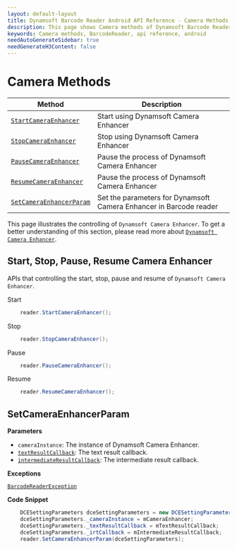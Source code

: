 ```yaml
---
layout: default-layout
title: Dynamsoft Barcode Reader Android API Reference - Camera Methods
description: This page shows Camera methods of Dynamsoft Barcode Reader for Android SDK.
keywords: Camera methods, BarcodeReader, api reference, android
needAutoGenerateSidebar: true
needGenerateH3Content: false
---
```



# Camera Methods

| Method | Description |
|--------|-------------|
| [`StartCameraEnhancer`](#start-stop-pause-resume-camera-enhancer) | Start using Dynamsoft Camera Enhancer |
| [`StopCameraEnhancer`](#start-stop-pause-resume-camera-enhancer) | Stop using Dynamsoft Camera Enhancer |
| [`PauseCameraEnhancer`](#start-stop-pause-resume-camera-enhancer) | Pause the process of Dynamsoft Camera Enhancer |
| [`ResumeCameraEnhancer`](#start-stop-pause-resume-camera-enhancer) | Pause the process of Dynamsoft Camera Enhancer |
| [`SetCameraEnhancerParam`](#setcameraenhancerparam) | Set the parameters for Dynamsoft Camera Enhancer in Barcode reader |

This page illustrates the controlling of `Dynamsoft Camera Enhancer`. To get a better understanding of this section, please read more about [`Dynamsoft Camera Enhancer`](https://www.dynamsoft.com/camera-enhancer/docs/introduction/?ver=latest).

## Start, Stop, Pause, Resume Camera Enhancer

APIs that controlling the start, stop, pause and resume of  `Dynamsoft Camera Enhancer`.

Start

```java
    reader.StartCameraEnhancer();
```

Stop

```java
    reader.StopCameraEnhancer();
```

Pause

```java
    reader.PauseCameraEnhancer();
```

Resume

```java
    reader.ResumeCameraEnhancer();
```

## SetCameraEnhancerParam

**Parameters**

- `cameraInstance`: The instance of Dynamsoft Camera Enhancer.
- [`textResultCallback`](interface.md#textresultcallback): The text result callback.
- [`intermediateResultCallback`](interface.md#intermediateresultcallback): The intermediate result callback.

**Exceptions**

[`BarcodeReaderException`](auxiliary-BarcodeReaderException.md)

**Code Snippet**

```java
    DCESettingParameters dceSettingParameters = new DCESettingParameters();
    dceSettingParameters._cameraInstance = mCameraEnhancer;
    dceSettingParameters._textResultCallback = mTextResultCallback;
    dceSettingParameters._irtCallback = mIntermediateResultCallback;
    reader.SetCameraEnhancerParam(dceSettingParameters);
```
